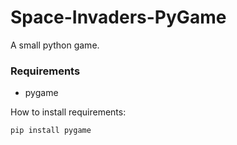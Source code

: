 # Space-Invaders-PyGame
A small python game.
### Requirements
- pygame

How to install requirements:
```
pip install pygame
```